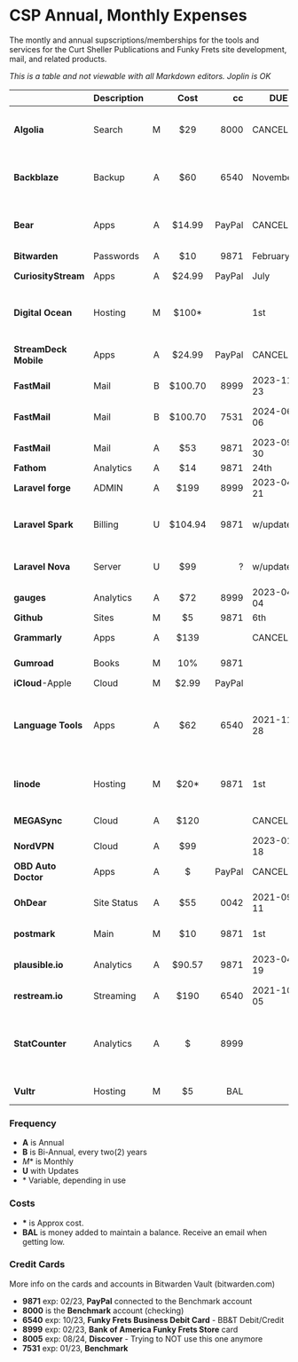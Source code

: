 # CSP Annual, Monthly Expenses

The montly and annual supscriptions/memberships for the tools and services for the Curt Sheller Publications and Funky Frets site development, mail, and related products.

*This is a table and not viewable with all Markdown editors. Joplin is OK*

|                       |Description|   | Cost  | cc   | DUE      |                       |
| ----------------------|-----------|:-:|:-----:|-----:|----------|:----------------------|
| **Algolia**           |Search     | M |$29    | 8000 |CANCELED  |algolia.com, TODO: replaced with OSS **MeliSearch** (meilisearch.com) |
| **Backblaze**         |Backup     | A |$60    | 6540 |November  |backblaze.com, iMac Computer Backup (curts-imac-2_2020_01_29) |
| **Bear**              |Apps       | A |$14.99 |PayPal|CANCELED  |www.bear.app, **Ends On 2021-01-08**. Replaced with FREE, OSS Joplin.    |
| **Bitwarden**         |Passwords  | A |$10    | 9871 |February  |OSS, bitwarden.com |
| **CuriosityStream**   |Apps       | A |$24.99 |PayPal|July      |Cancelling 2032-07-02                       |
| **Digital Ocean**     |Hosting    | M |$100*  |    |1st       |digitialocean.com, All sites are on DO except Jamulus servers: linode |
| **StreamDeck Mobile** |Apps       | A |$24.99 |PayPal|CANCELED  |Ends On 2021-07-12. Replaced with hardware StreamDeck    |
| **FastMail**          |Mail       | B |$100.70| 8999 |2023-11-23|fastmail.com, funkyfrets.com |
| **FastMail**          |Mail       | B |$100.70| 7531 |2024-06-06|fastmail.com, curtsheller.com, also notes and calendars |
| **FastMail**          |Mail       | A |$53    | 9871 |2023-09-30|fastmail.com, learningukulele.com |
| **Fathom**            |Analytics  | A |$14    | 9871 |24th      |2023 CANCELLED  |
| **Laravel forge**     |ADMIN      | A |$199   | 8999 |2023-04-21|forge.laravel.com, All Servers Management|
| **Laravel Spark**     |Billing    | U |$104.94| 9871 |w/updates |Last: 2022-03-15, spark.laravel.com, LU Membership Billing with Stripe   |
| **Laravel Nova**      |Server     | U |$99    | ?    |w/updates |Last: 2022-04-11, nova.laravel.com, Site Models Admin          |
| **gauges**            |Analytics  | A |$72    | 8999 |2023-04-04|Also using plausible.io. |
| **Github**            |Sites      | M |$5     | 9871 |6th       |github.com |
| **Grammarly**         |Apps       | A |$139   |        |CANCELLED |app.grammarly.com - using LanguageTool |
| **Gumroad**           |Books      | M |10%    | 9871 |          |Archived (2022): CSP Books Sales |
| **iCloud**-Apple      |Cloud      | M |$2.99  |PayPal|          | |
| **Language Tools**    |Apps       | A |$62    | 6540 |2021-11-28|OSS, languagetool.org, Replaced Grammarly. Not 100% as good as Grammarly but OSS and cheaper. |
| **linode**            |Hosting    | M |$20*   | 9871 |1st       |linode.com, Funky Frets Jamulus Server, curtsheller-csp-, curtsheller |
| **MEGASync**          |Cloud      | A |$120   |      |CANCELLED |mega.nz, **2 TB** Storage |
| **NordVPN**           |Cloud      | A |$99    |      |2023-01-18| |
| **OBD Auto Doctor**   |Apps       | A |$      |PayPal|CANCELLED |Ended: 2020-12-24 |
| **OhDear**            |Site Status| A |$55    | 0042 |2021-09-11|ohdear.app, on the discounted starter plan. Would be $110+ |
| **postmark**          |Main       | M |$10    | 9871 |1st       |LearningUKulelec.com transnational emails |
| **plausible.io**      |Analytics  | A |$90.57 | 9871 |2023-04-19|OSS, Replacing Fathom with plausible.io |
| **restream.io**       |Streaming  | A |$190   | 6540 |2021-10-05|PAID by Funky Frets Pays |
| **StatCounter**       |Analytics  | A |$      | 8999 |          |Replacing with with plausible.io and/or Fathom. **Cancel in March 2021** NO INvoices after 2019-10-15 |
| **Vultr**             |Hosting    | M |$5     | BAL  |          |vultr.com * CANCELELD |

### Frequency

 - **A** is Annual
 - **B** is Bi-Annual, every two(2) years
 - *M** is Monthly
 - **U** with Updates
 - \* Variable, depending in use

### Costs

- **\*** is Approx cost.
- **BAL** is money added to maintain a balance. Receive an email when getting low.

### Credit Cards

More info on the cards and accounts in Bitwarden Vault (bitwarden.com)

- **9871** exp: 02/23, **PayPal** connected to the Benchmark account
- **8000** is the **Benchmark** account (checking)
- **6540** exp: 10/23, **Funky Frets Business Debit Card** - BB&T Debit/Credit
- **8999** exp: 02/23, **Bank of America Funky Frets Store** card
- **8005** exp: 08/24, **Discover** - Trying to NOT use this one anymore
- **7531** exp: 01/23, **Benchmark** 
